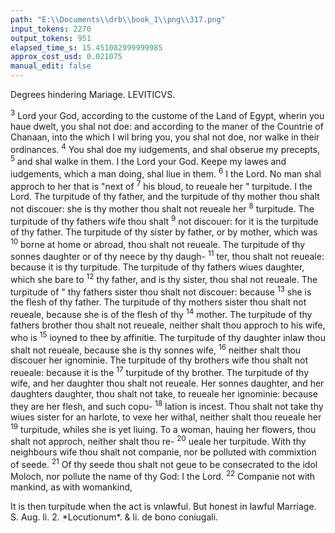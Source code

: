 ```yaml
---
path: "E:\\Documents\\drb\\book_1\\png\\317.png"
input_tokens: 2270
output_tokens: 951
elapsed_time_s: 15.451082999999985
approx_cost_usd: 0.021075
manual_edit: false
---
```

Degrees hindering Mariage. LEVITICVS.

<sup>3</sup> Lord your God, according to the custome of the Land of Egypt, wherin you haue dwelt, you shal not doe: and according to the maner of the Countrie of Chanaan, into the which I wil bring you, you shal not doe, nor walke in their ordinances. <sup>4</sup> You shal doe my iudgements, and shal obserue my precepts, <sup>5</sup> and shal walke in them. I the Lord your God. Keepe my lawes and iudgements, which a man doing, shal liue in them. <sup>6</sup> I the Lord. No man shal approch to her that is "next of <sup>7</sup> his bloud, to reueale her " turpitude. I the Lord. The turpitude of thy father, and the turpitude of thy mother thou shalt not discouer: she is thy mother thou shalt not reueale her <sup>8</sup> turpitude. The turpitude of thy fathers wife thou shalt <sup>9</sup> not discouer: for it is the turpitude of thy father. The turpitude of thy sister by father, or by mother, which was <sup>10</sup> borne at home or abroad, thou shalt not reueale. The turpitude of thy sonnes daughter or of thy neece by thy daugh- <sup>11</sup> ter, thou shalt not reueale: because it is thy turpitude. The turpitude of thy fathers wiues daughter, which she bare to <sup>12</sup> thy father, and is thy sister, thou shal not reueale. The turpitude of " thy fathers sister thou shalt not discouer: because <sup>13</sup> she is the flesh of thy father. The turpitude of thy mothers sister thou shalt not reueale, because she is of the flesh of thy <sup>14</sup> mother. The turpitude of thy fathers brother thou shalt not reueale, neither shalt thou approch to his wife, who is <sup>15</sup> ioyned to thee by affinitie. The turpitude of thy daughter inlaw thou shalt not reueale, because she is thy sonnes wife, <sup>16</sup> neither shalt thou discouer her ignominie. The turpitude of thy brothers wife thou shalt not reueale: because it is the <sup>17</sup> turpitude of thy brother. The turpitude of thy wife, and her daughter thou shalt not reueale. Her sonnes daughter, and her daughters daughter, thou shalt not take, to reueale her ignominie: because they are her flesh, and such copu- <sup>18</sup> lation is incest. Thou shalt not take thy wiues sister for an harlote, to vexe her withal, neither shalt thou reueale her <sup>19</sup> turpitude, whiles she is yet liuing. To a woman, hauing her flowers, thou shalt not approch, neither shalt thou re- <sup>20</sup> ueale her turpitude. With thy neighbours wife thou shalt not companie, nor be polluted with commixtion of seede. <sup>21</sup> Of thy seede thou shalt not geue to be consecrated to the idol Moloch, nor pollute the name of thy God: I the Lord. <sup>22</sup> Companie not with mankind, as with womankind,

<aside>It is then turpitude when the act is vnlawful. But honest in lawful Marriage. S. Aug. li. 2. *Locutionum*. & li. de bono coniugali.</aside>

[^1]: See chap. 20: the difference of punishments, for violating these lawes in the first and second degree.

[^2]: Also betwene consanguinitie & affinitie; in the same collateral degree.